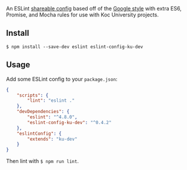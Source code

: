 An ESLint [shareable config](http://eslint.org/docs/developer-guide/shareable-configs.html) based off of the [Google style](http://google.github.io/styleguide/javascriptguide.xml) with extra ES6, Promise, and Mocha rules for use with Koc University projects.

## Install

```
$ npm install --save-dev eslint eslint-config-ku-dev
```

## Usage

Add some ESLint config to your `package.json`:

```json
{
	"scripts": {
		"lint": "eslint ."
	},
	"devDependencies": {
		"eslint": "^4.8.0",
		"eslint-config-ku-dev": "^0.4.2"
	},
	"eslintConfig": {
		"extends": "ku-dev"
	}
}
```

Then lint with `$ npm run lint`.

